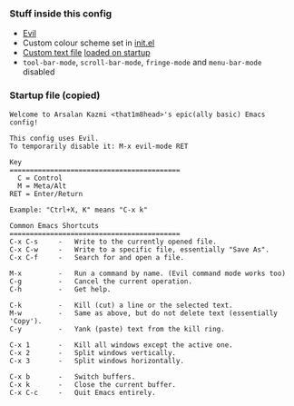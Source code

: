 ### Stuff inside this config
+ [Evil](https://github.com/emacs-evil/evil)
+ Custom colour scheme set in [init.el](https://github.com/That1M8Head/.emacs.d/blob/main/init.el#L16)
+ [Custom text file](https://github.com/That1M8Head/.emacs.d/blob/main/startup.txt) [loaded on startup](https://github.com/That1M8Head/.emacs.d/blob/main/init.el#L16)
+ `tool-bar-mode`, `scroll-bar-mode`, `fringe-mode` and `menu-bar-mode` disabled

### Startup file (copied)
```
Welcome to Arsalan Kazmi <that1m8head>'s epic(ally basic) Emacs config!

This config uses Evil.
To temporarily disable it: M-x evil-mode RET

Key
==========================================
  C = Control
  M = Meta/Alt
RET = Enter/Return

Example: "Ctrl+X, K" means "C-x k"

Common Emacs Shortcuts
==========================================
C-x C-s     -   Write to the currently opened file.
C-x C-w     -   Write to a specific file, essentially "Save As".
C-x C-f     -   Search for and open a file.

M-x         -   Run a command by name. (Evil command mode works too)
C-g	        -	Cancel the current operation.
C-h         -   Get help.

C-k         -   Kill (cut) a line or the selected text.
M-w         -   Same as above, but do not delete text (essentially 'Copy').
C-y         -   Yank (paste) text from the kill ring.

C-x 1	    -   Kill all windows except the active one.
C-x 2	    -	Split windows vertically.
C-x 3	    -	Split windows horizontally.

C-x b       -   Switch buffers.
C-x k       -   Close the current buffer.
C-x C-c	    -   Quit Emacs entirely.
```
